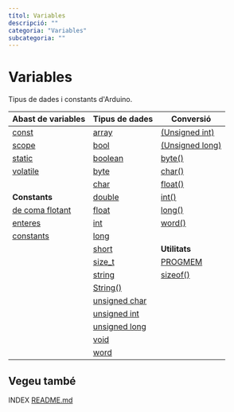 ```yaml
---
títol: Variables
descripció: ""
categoria: "Variables"
subcategoria: ""
---
```


# Variables

Tipus de dades i constants d'Arduino.

| **Abast de variables**                                   | **Tipus de dades**                                        | **Conversió**                                               |
|----------------------------------------------------------|-----------------------------------------------------------|-------------------------------------------------------------|
| [const](./Variables/Abast-variable/const.md)             | [array](./Variables/Tipus-dades/array.md)                 | [(Unsigned int)](./Variables/Conversio/unsigned-int-c.md)   |
| [scope](./Variables/Abast-variable/scope.md)             | [bool](./Variables/Tipus-dades/bool.md)                   | [(Unsigned long)](./Variables/Conversio/unsigned-long-c.md) |
| [static](./Variables/Abast-variable/static.md)           | [boolean](./Variables/Tipus-dades/boolean.md)             | [byte()](./Variables/Conversio/byte().md)                     |
| [volatile](./Variables/Abast-variable/volatile.md)       | [byte](./Variables/Tipus-dades/byte.md)                   | [char()](./Variables/Conversio/char().md)                     |
|                                                          | [char](./Variables/Tipus-dades/char.md)                   | [float()](./Variables/Conversio/float().md)                   |
| **Constants**                                            | [double](./Variables/Tipus-dades/double.md)               | [int()](./Variables/Conversio/int().md)                       |
| [de coma flotant](./Variables/Constants/coma-flotant.md) | [float](./Variables/Tipus-dades/float.md)                 | [long()](./Variables/Conversio/long().md)                     |
| [enteres](./Variables/Constants/constants-enteres.md)    | [int](./Variables/Tipus-dades/int.md)                     | [word()](./Variables/Conversio/word().md)                     |
| [constants](./Variables/Constants/constants.md)          | [long](./Variables/Tipus-dades/long.md)                   |                                                             |
|                                                          | [short](./Variables/Tipus-dades/short.md)                 | **Utilitats**                                               |
|                                                          | [size_t](./Variables/Tipus-dades/size_t.md)               | [PROGMEM](./Variables/Utilitats/PROGMEM.md)                 |
|                                                          | [string](./Variables/Tipus-dades/string.md)               | [sizeof()](./Variables/Utilitats/sizeof().md)                |
|                                                          | [String()](./Variables/Tipus-dades/String().md)           |                                                             |
|                                                          | [unsigned char](./Variables/Tipus-dades/unsigned-char.md) |                                                             |
|                                                          | [unsigned int](./Variables/Tipus-dades/unsigned-int.md)   |                                                             |
|                                                          | [unsigned long](./Variables/Tipus-dades/unsigned-long.md) |                                                             |
|                                                          | [void](./Variables/Tipus-dades/void.md)                   |                                                             |
|                                                          | [word](./Variables/Tipus-dades/word.md)                   |                                                             |



## Vegeu també

INDEX [README.md](../README.md)
